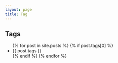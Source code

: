 ```yaml
---
layout: page
title: Tag
---
```


<h2>Tags</h2>

<ul>
    {% for post in site.posts %}
    	{% if post.tags[0] %}
    		<li><a>{{ post.tags }}</a></li>
	{% endif %}
    {% endfor %}
</ul>





